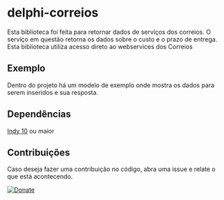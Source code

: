 # delphi-correios

  Esta biblioteca foi feita para retornar dados de serviços dos correios. O serviço em questão retorna os dados 
  sobre o custo e o prazo de entrega. Esta biblioteca utiliza acesso direto ao webservices dos Correios

## Exemplo
	
  Dentro do projeto há um modelo de exemplo onde mostra os dados para serem inseridos e sua resposta.

## Dependências

  [Indy 10](http://www.indyproject.org/index.en.aspx) ou maior  
  
## Contribuições

  Caso deseja fazer uma contribuição no código, abra uma issue e relate o que está acontecendo.
  
[![Donate](https://img.shields.io/badge/Donate-PayPal-green.svg)](https://www.paypal.com/cgi-bin/webscr?cmd=_s-xclick&hosted_button_id=ESCVYR6BAB9EW)
